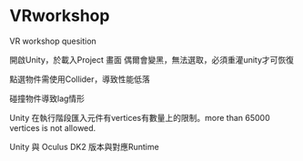 # VRworkshop
VR workshop quesition

開啟Unity，於載入Project 畫面 偶爾會變黑，無法選取，必須重灌unity才可恢復

點選物件需使用Collider，導致性能低落

碰撞物件導致lag情形

Unity 在執行階段匯入元件有vertices有數量上的限制。more than 65000 vertices is not allowed.

Unity 與 Oculus DK2 版本與對應Runtime

